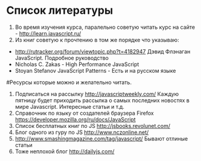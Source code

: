 Список литературы
=========

1. Во время изучения курса, паралельно советую читать курс на сайте - http://learn.javascript.ru/ 
2. Из книг советую к прочтению в том же порядке что указываю:
  * http://rutracker.org/forum/viewtopic.php?t=4182947 Дэвид Флэнаган JavaScript. Подробное руководство  
  * Nicholas C. Zakas - High Performance JavaScript 
  * Stoyan Stefanov JavaScript Patterns - Есть и на русском языке

#Ресурсы которые можно и желательно читать.

1. Подписаться на рассылку http://javascriptweekly.com/ Каждую пятницу будет приходить рассылка о самых последних новостях в мире Javascript. Интересные статьи и т.д.
2. Справочник по языку от создателей браузера Firefox https://developer.mozilla.org/ru/docs/JavaScript
3. Список бесплатных книг по JS http://jsbooks.revolunet.com/
4. Блог одного из гуру по JS http://www.nczonline.net/
5. http://www.smashingmagazine.com/tag/javascript/ Бывают отлиные статьи
6. Тоже неплохой блог http://dailyjs.com/ 
